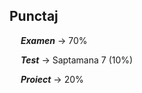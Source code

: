 ## Punctaj

&emsp; <b><i>Examen</i></b> -> 70%

&emsp; <b><i>Test</i></b> -> Saptamana 7 (10%)

&emsp; <b><i>Proiect</i></b> -> 20%
